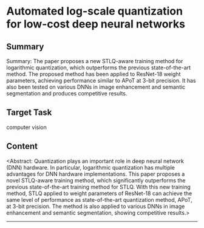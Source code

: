 # Automated log-scale quantization for low-cost deep neural networks

## Summary

Summary: The paper proposes a new STLQ-aware training method for logarithmic quantization, which outperforms the previous state-of-the-art method. The proposed method has been applied to ResNet-18 weight parameters, achieving performance similar to APoT at 3-bit precision. It has also been tested on various DNNs in image enhancement and semantic segmentation and produces competitive results.


## Target Task

computer vision

## Content

<Abstract: Quantization plays an important role in deep neural network (DNN) hardware. In particular, logarithmic quantization has multiple advantages for DNN hardware implementations. This paper proposes a novel STLQ-aware training method, which significantly outperforms the previous state-of-the-art training method for STLQ. With this new training method, STLQ applied to weight parameters of ResNet-18 can achieve the same level of performance as state-of-the-art quantization method, APoT, at 3-bit precision. The method is also applied to various DNNs in image enhancement and semantic segmentation, showing competitive results.>



---


